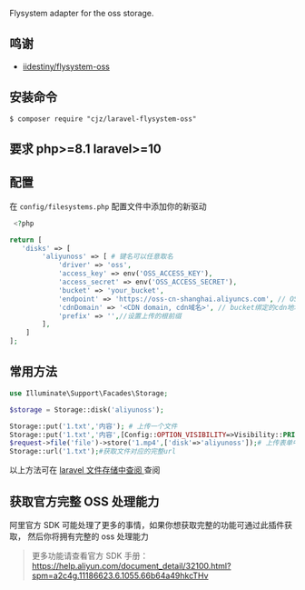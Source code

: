 Flysystem adapter for the oss storage.
## 鸣谢
- [iidestiny/flysystem-oss](https://github.com/iiDestiny/flysystem-oss)



## 安装命令
 
```shell
$ composer require "cjz/laravel-flysystem-oss"
```
## 要求 php>=8.1 laravel>=10
## 配置
在 `config/filesystems.php` 配置文件中添加你的新驱动
```php
 <?php

return [
   'disks' => [
        'aliyunoss' => [ # 键名可以任意取名
            'driver' => 'oss',
            'access_key' => env('OSS_ACCESS_KEY'),
            'access_secret' => env('OSS_ACCESS_SECRET'),
            'bucket' => 'your_bucket',
            'endpoint' => 'https://oss-cn-shanghai.aliyuncs.com', // OSS 外网节点或自定义外部域名，这里需要自己拼写http和https协议前缀。
            'cdnDomain' => '<CDN domain, cdn域名>', // bucket绑定的cdn地址。
            'prefix' => '',//设置上传的根前缀
        ],
    ]
];
```


## 常用方法

```php
use Illuminate\Support\Facades\Storage;

$storage = Storage::disk('aliyunoss'); 

Storage::put('1.txt','内容'); # 上传一个文件
Storage::put('1.txt','内容',[Config::OPTION_VISIBILITY=>Visibility::PRIVATE]);# 上传一个私有文件
$request->file('file')->store('1.mp4',['disk'=>'aliyunoss']);# 上传表单中的文件
Storage::url('1.txt');#获取文件对应的完整url


```
以上方法可在 [laravel 文件存储中查阅 ](https://learnku.com/docs/laravel/10.x/filesystem/14865) 查阅


## 获取官方完整 OSS 处理能力

阿里官方 SDK 可能处理了更多的事情，如果你想获取完整的功能可通过此插件获取，
然后你将拥有完整的 oss 处理能力


> 更多功能请查看官方 SDK 手册：https://help.aliyun.com/document_detail/32100.html?spm=a2c4g.11186623.6.1055.66b64a49hkcTHv


